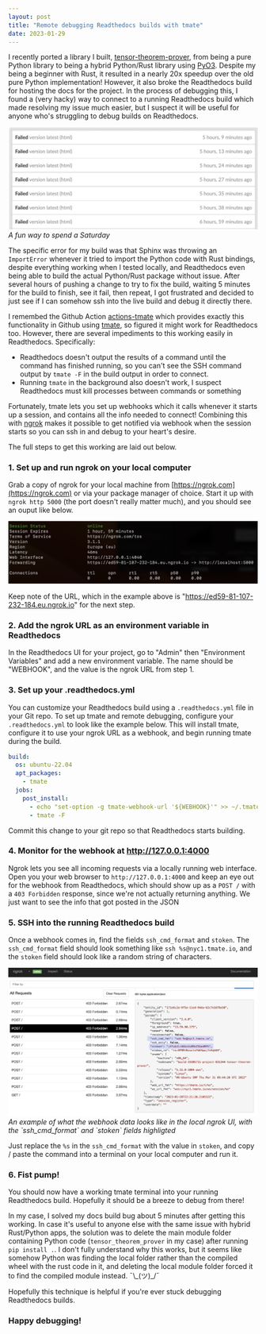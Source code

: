 ```yaml
---
layout: post
title: "Remote debugging Readthedocs builds with tmate"
date: 2023-01-29
---
```


I recently ported a library I built, [tensor-theorem-prover](https://github.com/chanind/tensor-theorem-prover), from being a pure Python library to being a hybrid Python/Rust library using [PyO3](https://pyo3.rs/). Despite my being a beginner with Rust, it resulted in a nearly 20x speedup over the old pure Python implementation! However, it also broke the Readthedocs build for hosting the docs for the project. In the process of debugging this, I found a (very hacky) way to connect to a running Readthedocs build which made resolving my issue much easier, but I suspect it will be useful for anyone who's struggling to debug builds on Readthedocs.

<div>
    <img src="/assets/rtd_fail.png" />
</div>
<i class="small gray">A fun way to spend a Saturday</i>

The specific error for my build was that Sphinx was throwing an `ImportError` whenever it tried to import the Python code with Rust bindings, despite everything working when I tested locally, and Readthedocs even being able to build the actual Python/Rust package without issue. After several hours of pushing a change to try to fix the build, waiting 5 minutes for the build to finish, see it fail, then repeat, I got frustrated and decided to just see if I can somehow ssh into the live build and debug it directly there.

I remembed the Github Action [actions-tmate](https://github.com/mxschmitt/action-tmate) which provides exactly this functionality in Github using [tmate](https://tmate.io/), so figured it might work for Readthedocs too. However, there are several impediments to this working easily in Readthedocs. Specifically:

- Readthedocs doesn't output the results of a command until the command has finished running, so you can't see the SSH command output by `tmate -F` in the build output in order to connect.
- Running `tmate` in the background also doesn't work, I suspect Readthedocs must kill processes between commands or something

Fortunately, tmate lets you set up webhooks which it calls whenever it starts up a session, and contains all the info needed to connect! Combining this with [ngrok](https://ngrok.com/) makes it possible to get notified via webhook when the session starts so you can ssh in and debug to your heart's desire.

The full steps to get this working are laid out below.

### 1. Set up and run ngrok on your local computer

Grab a copy of ngrok for your local machine from [https://ngrok.com](https://ngrok.com) or via your package manager of choice. Start it up with `ngrok http 5000` (the port doesn't really matter much), and you should see an ouput like below.

<div>
    <img src="/assets/ngrok.png" />
</div>

Keep note of the URL, which in the example above is "https://ed59-81-107-232-184.eu.ngrok.io" for the next step.

### 2. Add the ngrok URL as an environment variable in Readthedocs

In the Readthedocs UI for your project, go to "Admin" then "Environment Variables" and add a new environment variable. The name should be "WEBHOOK", and the value is the ngrok URL from step 1.

### 3. Set up your .readthedocs.yml

You can customize your Readthedocs build using a `.readthedocs.yml` file in your Git repo. To set up tmate and remote debugging, configure your `.readthedocs.yml` to look like the example below. This will install tmate, configure it to use your ngrok URL as a webhook, and begin running tmate during the build.

```yml
build:
  os: ubuntu-22.04
  apt_packages:
    - tmate
  jobs:
    post_install:
      - echo "set-option -g tmate-webhook-url '${WEBHOOK}'" >> ~/.tmate.conf
      - tmate -F
```

Commit this change to your git repo so that Readthedocs starts building.

### 4. Monitor for the webhook at http://127.0.0.1:4000

Ngrok lets you see all incoming requests via a locally running web interface. Open you your web browser to `http://127.0.0.1:4000` and keep an eye out for the webhook from Readthedocs, which should show up as a `POST /` with a `403 Forbidden` response, since we're not actually returning anything. We just want to see the info that got posted in the JSON

### 5. SSH into the running Readthedocs build

Once a webhook comes in, find the fields `ssh_cmd_format` and `stoken`. The `ssh_cmd_format` field should look something like `ssh %s@nyc1.tmate.io`, and the `stoken` field should look like a random string of characters.

<div >
    <img src="/assets/ngrok_webhook_data.png" />
</div>
<i class="small gray">An example of what the webhook data looks like in the local ngrok UI, with the `ssh_cmd_format` and `stoken` fields highligted</i>

Just replace the `%s` in the `ssh_cmd_format` with the value in `stoken`, and copy / paste the command into a terminal on your local computer and run it.

### 6. Fist pump!

You should now have a working tmate terminal into your running Readthedocs build. Hopefully it should be a breeze to debug from there!

In my case, I solved my docs build bug about 5 minutes after getting this working. In case it's useful to anyone else with the same issue with hybrid Rust/Python apps, the solution was to delete the main module folder containing Python code (`tensor_theorem_prover` in my case) after running `pip install .`. I don't fully understand why this works, but it seems like somehow Python was finding the local folder rather than the compiled wheel with the rust code in it, and deleting the local module folder forced it to find the compiled module instead. ¯\\\_(ツ)\_/¯

Hopefully this technique is helpful if you're ever stuck debugging Readthedocs builds.

### Happy debugging!
